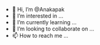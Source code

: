 - 👋 Hi, I’m @Anakapak
- 👀 I’m interested in ...
- 🌱 I’m currently learning ...
- 💞️ I’m looking to collaborate on ...
- 📫 How to reach me ...

<!---
Anakapak/Anakapak is a ✨ special ✨ repository because its `README.md` (this file) appears on your GitHub profile.
You can click the Preview link to take a look at your changes.
--->
